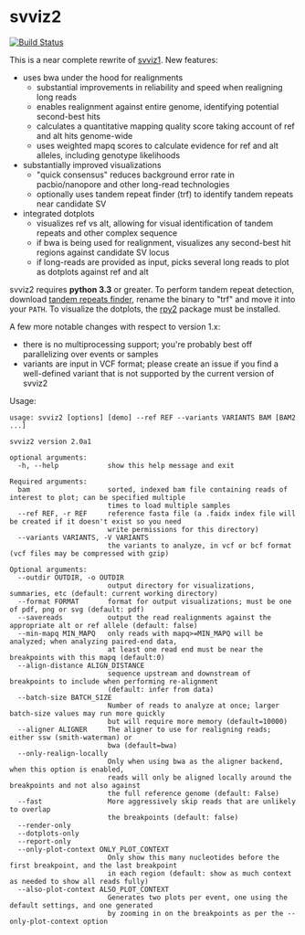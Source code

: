 # svviz2

[![Build Status](https://travis-ci.org/nspies/svviz2.svg?branch=master)](https://travis-ci.org/nspies/svviz2)


This is a near complete rewrite of [svviz1](https://github.com/svviz/svviz). New features:

- uses bwa under the hood for realignments
  - substantial improvements in reliability and speed when realigning long reads
  - enables realignment against entire genome, identifying potential second-best hits
  - calculates a quantitative mapping quality score taking account of ref and alt hits genome-wide
  - uses weighted mapq scores to calculate evidence for ref and alt alleles, including genotype likelihoods
- substantially improved visualizations
  - "quick consensus" reduces background error rate in pacbio/nanopore and other long-read technologies
  - optionally uses tandem repeat finder (trf) to identify tandem repeats near candidate SV
- integrated dotplots
  - visualizes ref vs alt, allowing for visual identification of tandem repeats and other complex sequence
  - if bwa is being used for realignment, visualizes any second-best hit regions against candidate SV locus
  - if long-reads are provided as input, picks several long reads to plot as dotplots against ref and alt

svviz2 requires **python 3.3** or greater. To perform tandem repeat detection, download [tandem repeats finder](http://tandem.bu.edu/trf/trf.download.html), rename the binary to "trf" and move it into your `PATH`. To visualize the dotplots, the [rpy2](https://rpy2.bitbucket.io) package must be installed. 

A few more notable changes with respect to version 1.x:

- there is no multiprocessing support; you're probably best off parallelizing over events or samples
- variants are input in VCF format; please create an issue if you find a well-defined variant that is not supported by the current version of svviz2


Usage:

```
usage: svviz2 [options] [demo] --ref REF --variants VARIANTS BAM [BAM2 ...]

svviz2 version 2.0a1

optional arguments:
  -h, --help            show this help message and exit

Required arguments:
  bam                   sorted, indexed bam file containing reads of interest to plot; can be specified multiple
                        times to load multiple samples
  --ref REF, -r REF     reference fasta file (a .faidx index file will be created if it doesn't exist so you need
                        write permissions for this directory)
  --variants VARIANTS, -V VARIANTS
                        the variants to analyze, in vcf or bcf format (vcf files may be compressed with gzip)

Optional arguments:
  --outdir OUTDIR, -o OUTDIR
                        output directory for visualizations, summaries, etc (default: current working directory)
  --format FORMAT       format for output visualizations; must be one of pdf, png or svg (default: pdf)
  --savereads           output the read realignments against the appropriate alt or ref allele (default: false)
  --min-mapq MIN_MAPQ   only reads with mapq>=MIN_MAPQ will be analyzed; when analyzing paired-end data,
                        at least one read end must be near the breakpoints with this mapq (default:0)
  --align-distance ALIGN_DISTANCE
                        sequence upstream and downstream of breakpoints to include when performing re-alignment
                        (default: infer from data)
  --batch-size BATCH_SIZE
                        Number of reads to analyze at once; larger batch-size values may run more quickly
                        but will require more memory (default=10000)
  --aligner ALIGNER     The aligner to use for realigning reads; either ssw (smith-waterman) or
                        bwa (default=bwa)
  --only-realign-locally
                        Only when using bwa as the aligner backend, when this option is enabled,
                        reads will only be aligned locally around the breakpoints and not also against
                        the full reference genome (default: False)
  --fast                More aggressively skip reads that are unlikely to overlap
                        the breakpoints (default: false)
  --render-only
  --dotplots-only
  --report-only
  --only-plot-context ONLY_PLOT_CONTEXT
                        Only show this many nucleotides before the first breakpoint, and the last breakpoint
                        in each region (default: show as much context as needed to show all reads fully)
  --also-plot-context ALSO_PLOT_CONTEXT
                        Generates two plots per event, one using the default settings, and one generated
                        by zooming in on the breakpoints as per the --only-plot-context option
```
